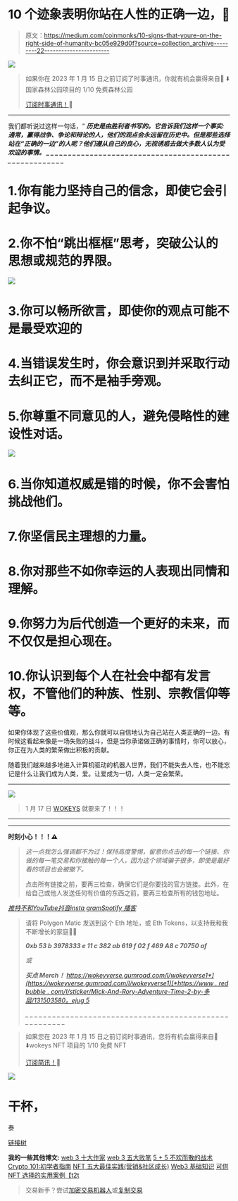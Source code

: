 # 10 个迹象表明你站在人性的正确一边，🫡

> 原文：<https://medium.com/coinmonks/10-signs-that-youre-on-the-right-side-of-humanity-bc05e929d0f?source=collection_archive---------22----------------------->

![](img/0666f53d7694e2f8dbafd6c282ae0283.png)

> 如果你在 2023 年 1 月 15 日之前订阅了时事通讯，你就有机会赢得来自🦧 ⬇️国家森林公园项目的 1/10 免费森林公园
> 
> [订阅时事通讯！](https://multilayeredmarketing.beehiiv.com/subscribe)📰

___________

我们都听说过这样一句话，“ ***历史是由胜利者书写的。它告诉我们这样一个事实:通常，赢得战争、争论和辩论的人，他们的观点会永远留在历史中。但是那些选择站在“正确的一边”的人呢？他们遵从自己的良心，无视诱惑去做大多数人认为受欢迎的事情。
_ _ _ _ _ _ _ _ _ _ _ _ _ _ _ _ _ _ _ _ _ _ _ _ _ _ _ _ _ _ _ _ _ _ _ _ _ _ _ _ _ _ _ _ _ _ _ _ _ _ _ _ _ _ _***

# 1.你有能力坚持自己的信念，即使它会引起争议。

# 2.你不怕“跳出框框”思考，突破公认的思想或规范的界限。

![](img/2343d8496ad24afb5a6119da2ffac89b.png)

# 3.你可以畅所欲言，即使你的观点可能不是最受欢迎的

# 4.当错误发生时，你会意识到并采取行动去纠正它，而不是袖手旁观。

# 5.你尊重不同意见的人，避免侵略性的建设性对话。

![](img/e189bdbd672017c6acf73252e0f5af37.png)

# 6.当你知道权威是错的时候，你不会害怕挑战他们。

# 7.你坚信民主理想的力量。

# 8.你对那些不如你幸运的人表现出同情和理解。

# 9.你努力为后代创造一个更好的未来，而不仅仅是担心现在。

# 10.你认识到每个人在社会中都有发言权，不管他们的种族、性别、宗教信仰等等。

如果你体现了这些价值观，那么你就可以自信地认为自己站在人类正确的一边。有时候这看起来像是一场失败的战斗，但是当你承诺做正确的事情时，你可以放心，你正在为人类的繁荣做出积极的贡献。

随着我们越来越多地进入计算机驱动的机器人世界，我们不能失去人性，也不能忘记是什么让我们成为人类，爱。让爱成为一切，人类一定会繁荣。

__________________________________________________________________________________________________________________________________

![](img/bfd5e6597cc8f152af0abb97e698fe21.png)

> 1 月 17 日 [WOKEYS](https://twitter.com/TheWokeys) 就要来了！！！

_ _ _ _ _ _ _ _ _ _ _ _ _ _ _ _ _ _ _ _ _ _ _ _ _ _ _ _ _ _
_ _ _ _ _ _ _ _ _ _ _ _ _ _ _ _ _ _ _ _ _ _ _ _ _ _ _ _ _ _ _

**时刻小心！！！⚠️**

> *这一点我怎么强调都不为过！保持高度警惕，留意你点击的每一个链接、你做的每一笔交易和你接触的每一个人，因为这个领域骗子很多，即使是最好看的项目也会被撤下。*
> 
> 点击所有链接之前，要再三检查，确保它们是你要找的官方链接。此外，在给自己或他人发送任何有价值的东西之前，要再三检查所有的钱包地址。

[*推特*](https://www.twitter.com/metadadsxyz)[*不和*](https://discord.gg/mchzhDCwhF)[*YouTube*](https://www.youtube.com/channel/UC7pbtSBs9nRJHK6coMhCR8g)[*抖音*](https://www.tiktok.com/@thedudescrypto)[*insta gram*](https://www.instagram.com/metadadsxyz)[*Spotify 播客*](https://open.spotify.com/episode/5U8vXE9HDAsGbSbebw9p62?si=2rZIigw-Tw2pCxjxmkbYzQ)

> 请将 Polygon Matic 发送到这个 Eth 地址，或 Eth Tokens，以支持我和我不断增长的家庭🙏🏼
> 
> ***0xb 53 b 3978333 e 11 c 382 ab 619 f 02 f 469 A8 c 70750 af***
> 
> *或*
> 
> ***买点 Merch！*** [*https://wokeyverse.gumroad.com/l/wokeyverse1*](https://wokeyverse.gumroad.com/l/wokeyverse1)[*https://www . red bubble . com/I/sticker/Mick-And-Rory-Adventure-Time-2-by-多层/131503580。ejug 5*](https://www.redbubble.com/i/sticker/Mick-And-Rory-Adventure-Time-2-by-MultiLayered/131503580.EJUG5)
> 
> *_ _ _ _ _ _ _ _ _ _ _ _ _ _ _ _ _ _ _ _ _ _ _ _ _ _ _ _ _ _ _ _ _ _ _ _ _ _ _ _ _ _ _ _ _ _ _ _ _ _ _ _ _ _*

> 如果您在 2023 年 1 月 15 日之前订阅时事通讯，您将有机会赢得来自🦧⬇️wokeys NFT 项目的 1/10 免费 NFT
> 
> [订阅简讯！](https://multilayeredmarketing.beehiiv.com/subscribe)📰

![](img/9fb9fc39a91d12c1da5fa3f408eacaa6.png)

# 干杯，
泰

[链接树](https://linktr.ee/multilayeredmarketing)

**我的一些其他博文:** [web 3 十大作家](/coinmonks/top-10-web3-writers-ca995689c17f) [web 3 五大败笔](/coinmonks/5-downfalls-of-web3-cd5dc8ade4fd)
[5 + 5 不欢而散的战术](/coinmonks/5-tips-for-a-better-discord-nft-crypto-edition-ff9b039d0359)
[Crypto 101:初学者指南](/coinmonks/crypto-101-a-beginners-guide-345d440bd163)
[NFT 五大最佳实践(营销&社区成长)](/coinmonks/top-5-nft-best-practices-marketing-and-community-growth-7025e26eb50c)
[Web3 基础知识](/coinmonks/web3-basics-252121357f33)
[可供 NFT 选择的实用案例【t2t](/coinmonks/alternative-nft-crypto-real-life-use-cases-b7c0b08d99ef)

> 交易新手？尝试[加密交易机器人](/coinmonks/crypto-trading-bot-c2ffce8acb2a)或[复制交易](/coinmonks/top-10-crypto-copy-trading-platforms-for-beginners-d0c37c7d698c)